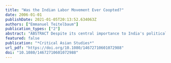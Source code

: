 ```yaml
---
title: "Was the Indian Labor Movement Ever Coopted?"
date: 2006-01-01
publishDate: 2021-01-05T20:13:52.634063Z
authors: ["Emmanuel Teitelbaum"]
publication_types: ["2"]
abstract: "ABSTRACT Despite its central importance to India's political and economic development, the organizational capacity of India's working class is poorly understood. Standard social scientific accounts portray the Indian working class as weakened by continual fragmentation and wholly dominated by political parties and the state. Social scientists therefore assume that the Indian working class is economically and politically inconsequential. This essay challenges these prominent misconceptions. Drawing on original survey data, government statistics, and a discussion of Indian industrial and labor law, the author shows that the Indian labor movement has been much more unified, much more contentious in the collective bargaining arena, and much more politically influential than previously assumed. The author speculates that the key reason social scientists have misjudged the strength of organized labor in India is that their assessments have relied too heavily on “key source” interviews with business, political and trade union elites, all of whom have incentives to portray workers as divided and weak."
featured: false
publication: "*Critical Asian Studies*"
url_pdf: "https://doi.org/10.1080/14672710601072988"
doi: "10.1080/14672710601072988"
---
```


